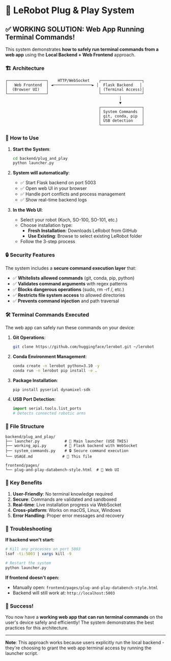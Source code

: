 # 🤖 LeRobot Plug & Play System

## ✅ WORKING SOLUTION: Web App Running Terminal Commands!

This system demonstrates **how to safely run terminal commands from a web app** using the **Local Backend + Web Frontend** approach.

### 🏗️ Architecture

```
┌─────────────────┐    HTTP/WebSocket    ┌──────────────────┐
│   Web Frontend  │ ◄─────────────────► │  Flask Backend   │
│  (Browser UI)   │                      │ (Terminal Access)│
└─────────────────┘                      └──────────────────┘
                                                  │
                                                  ▼
                                         ┌──────────────────┐
                                         │ System Commands  │
                                         │ git, conda, pip  │
                                         │ USB detection    │
                                         └──────────────────┘
```

### 🚀 How to Use

1. **Start the System**:
   ```bash
   cd backend/plug_and_play
   python launcher.py
   ```

2. **System will automatically**:
   - ✅ Start Flask backend on port 5003
   - ✅ Open web UI in your browser
   - ✅ Handle port conflicts and process management
   - ✅ Show real-time backend logs

3. **In the Web UI**:
   - Select your robot (Koch, SO-100, SO-101, etc.)
   - Choose installation type:
     - **Fresh Installation**: Downloads LeRobot from GitHub
     - **Use Existing**: Browse to select existing LeRobot folder
   - Follow the 3-step process

### 🔒 Security Features

The system includes a **secure command execution layer** that:

- ✅ **Whitelists allowed commands** (git, conda, pip, python)
- ✅ **Validates command arguments** with regex patterns
- ✅ **Blocks dangerous operations** (sudo, rm -rf /, etc.)
- ✅ **Restricts file system access** to allowed directories
- ✅ **Prevents command injection** and path traversal

### 🛠️ Terminal Commands Executed

The web app can safely run these commands on your device:

1. **Git Operations**:
   ```bash
   git clone https://github.com/huggingface/lerobot.git ~/lerobot
   ```

2. **Conda Environment Management**:
   ```bash
   conda create -n lerobot python=3.10 -y
   conda run -n lerobot pip install -e .
   ```

3. **Package Installation**:
   ```bash
   pip install pyserial dynamixel-sdk
   ```

4. **USB Port Detection**:
   ```python
   import serial.tools.list_ports
   # Detects connected robotic arms
   ```

### 📁 File Structure

```
backend/plug_and_play/
├── launcher.py           # 🚀 Main launcher (USE THIS)
├── working_api.py        # 🔧 Flask backend with WebSocket
├── system_commands.py    # 🔒 Secure command execution
└── USAGE.md             # 📖 This file

frontend/pages/
└── plug-and-play-databench-style.html  # 🎨 Web UI
```

### 🎯 Key Benefits

1. **User-Friendly**: No terminal knowledge required
2. **Secure**: Commands are validated and sandboxed
3. **Real-time**: Live installation progress via WebSocket
4. **Cross-platform**: Works on macOS, Linux, Windows
5. **Error Handling**: Proper error messages and recovery

### 🔧 Troubleshooting

**If backend won't start:**
```bash
# Kill any processes on port 5003
lsof -ti:5003 | xargs kill -9

# Restart the system
python launcher.py
```

**If frontend doesn't open:**
- Manually open: `frontend/pages/plug-and-play-databench-style.html`
- Backend will still work at: `http://localhost:5003`

### 🎉 Success!

You now have a **working web app that can run terminal commands** on the user's device safely and efficiently! The system demonstrates the best practices for this architecture.

---

**Note**: This approach works because users explicitly run the local backend - they're choosing to grant the web app terminal access by running the launcher script.